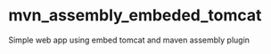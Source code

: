 mvn_assembly_embeded_tomcat
===========================

Simple web app using embed tomcat and maven assembly plugin
